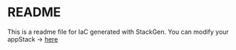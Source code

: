 # README
This is a readme file for IaC generated with StackGen.
You can modify your appStack -> [here](http://main.dev.stackgen.com/appstacks/3769701d-7f60-447d-868c-c7f357597b5b)
